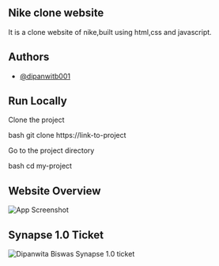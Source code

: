 ## Nike clone website

It is a clone website of nike,built using html,css and javascript.
## Authors

- [@dipanwitb001](https://github.com/dipanwitb001)


## Run Locally

Clone the project

bash
  git clone https://link-to-project


Go to the project directory

bash
  cd my-project





## Website Overview
![App Screenshot](https://i.postimg.cc/RVVNVpLX/127-0-0-1-5501-index-html.png)

## Synapse 1.0 Ticket

![Dipanwita Biswas Synapse 1.0 ticket](https://i.postimg.cc/sXG1P8rp/dipanwita-1.png)